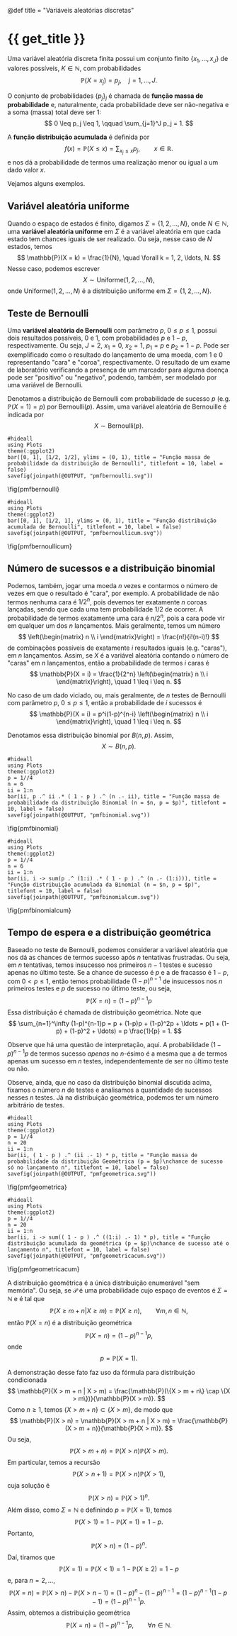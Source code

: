 @def title = "Variáveis aleatórias discretas"

# {{ get_title }}

Uma variável aleatória discreta finita possui um conjunto finito $\{x_1, \ldots, x_J\}$ de valores possíveis, $K\in \mathbb{N}$, com probabilidades
$$
\mathbb{P}(X = x_j) = p_j, \quad j = 1, \ldots, J.
$$

O conjunto de probabilidades $\{p_j\}_j$ é chamada de **função massa de probabilidade** e, naturalmente, cada probabilidade deve ser não-negativa e a soma (massa) total deve ser 1:
$$
0 \leq p_j \leq 1, \qquad \sum_{j=1}^J p_j = 1.
$$

A **função distribuição acumulada** é definida por
$$
  f(x) = \mathbb{P}(X \leq x) = \sum_{x_j \leq x} p_j, \qquad x\in \mathbb{R}.
$$
e nos dá a probabilidade de termos uma realização menor ou igual a um dado valor $x$.

Vejamos alguns exemplos.

## Variável aleatória uniforme

Quando o espaço de estados é finito, digamos $\Sigma = \{1, 2, \ldots, N\}$, onde $N\in \mathbb{N}$, uma **variável aleatória uniforme** em $\Sigma$ é a variável aleatória em que cada estado tem chances iguais de ser realizado. Ou seja, nesse caso de $N$ estados, temos
$$
\mathbb{P}(X = k) = \frac{1}{N}, \quad \forall k = 1, 2, \ldots, N.
$$
Nesse caso, podemos escrever
$$
X \sim \textrm{Uniforme}(1, 2, \ldots, N),
$$
onde $\textrm{Uniforme}(1, 2, \ldots, N)$ é a distribuição uniforme em $\Sigma = \{1, 2, \ldots, N\}$.

## Teste de Bernoulli

Uma **variável aleatória de Bernoulli** com parâmetro $p$, $0\leq p \leq 1$, possui dois resultados possíveis, $0$ e $1$, com probabilidades $p$ e $1-p$, respectivamente. Ou seja, $J = 2$, $x_1 = 0$, $x_2 = 1$, $p_1 = p$ e $p_2 = 1 - p$. Pode ser exemplificado como o resultado do lançamento de uma moeda, com $1$ e $0$ representando "cara" e "coroa", respectivamente. O resultado de um exame de laboratório verificando a presença de um marcador para alguma doença pode ser "positivo" ou "negativo", podendo, também, ser modelado por uma variável de Bernoulli.

Denotamos a distribuição de Bernoulli com probabilidade de sucesso $p$ (e.g. $\mathbb{P}(X = 1) = p$) por $\mathrm{Bernoulli}(p)$. Assim, uma variável aleatória de Bernouille é indicada por
$$
X \sim \mathrm{Bernoulli}(p).
$$

```julia:pmfbernoulli
#hideall
using Plots
theme(:ggplot2)
bar([0, 1], [1/2, 1/2], ylims = (0, 1), title = "Função massa de probabilidade da distribuição de Bernoulli", titlefont = 10, label = false)
savefig(joinpath(@OUTPUT, "pmfbernoulli.svg"))
```
\fig{pmfbernoulli}

```julia:pmfbernoullicum
#hideall
using Plots
theme(:ggplot2)
bar([0, 1], [1/2, 1], ylims = (0, 1), title = "Função distribuição acumulada de Bernoulli", titlefont = 10, label = false)
savefig(joinpath(@OUTPUT, "pmfbernoullicum.svg"))
```
\fig{pmfbernoullicum}

## Número de sucessos e a distribuição binomial

Podemos, também, jogar uma moeda $n$ vezes e contarmos o número de vezes em que o resultado é "cara", por exemplo. A probabilidade de não termos nenhuma cara é $1/2^n$, pois devemos ter exatamente $n$ coroas lançadas, sendo que cada uma tem probabilidade 1/2 de ocorrer. A probabilidade de termos exatamente uma cara é $n/2^n$, pois a cara pode vir em qualquer um dos $n$ lançamentos. Mais geralmente, temos um número
$$
  \left(\begin{matrix} n \\ i \end{matrix}\right) = \frac{n!}{i!(n-i)!}
$$
de combinações possíveis de exatamente $i$ resultados iguais (e.g. "caras"), em $n$ lançamentos. Assim, se $X$ é a variável aleatória contando o número de "caras" em $n$ lançamentos, então a probabilidade de termos $i$ caras é
$$
  \mathbb{P}(X = i) = \frac{1}{2^n} \left(\begin{matrix} n \\ i \end{matrix}\right), \quad 1 \leq i \leq n.
$$

No caso de um dado viciado, ou, mais geralmente, de $n$ testes de Bernoulli com parâmetro $p$, $0\leq p \leq 1$, então a probabilidade de $i$ sucessos é
$$
  \mathbb{P}(X = i) = p^i(1-p)^{n-i} \left(\begin{matrix} n \\ i \end{matrix}\right), \quad 1 \leq i \leq n.
$$

Denotamos essa distribuição binomial por $B(n, p)$. Assim,
$$
X \sim B(n, p).
$$

```julia:pmfbinomial
#hideall
using Plots
theme(:ggplot2)
p = 1//4
n = 6
ii = 1:n
bar(ii, p .^ ii .* ( 1 - p ) .^ (n .- ii), title = "Função massa de probabilidade da distribuição Binomial (n = $n, p = $p)", titlefont = 10, label = false)
savefig(joinpath(@OUTPUT, "pmfbinomial.svg"))
```
\fig{pmfbinomial}

```julia:pmfbinomialcum
#hideall
using Plots
theme(:ggplot2)
p = 1//4
n = 6
ii = 1:n
bar(ii, i -> sum(p .^ (1:i) .* ( 1 - p ) .^ (n .- (1:i))), title = "Função distribuição acumulada da Binomial (n = $n, p = $p)", titlefont = 10, label = false)
savefig(joinpath(@OUTPUT, "pmfbinomialcum.svg"))
```
\fig{pmfbinomialcum}

## Tempo de espera e a distribuição geométrica

Baseado no teste de Bernoulli, podemos considerar a variável aleatória que nos dá as chances de termos sucesso após $n$ tentativas frustradas. Ou seja, em $n$ tentativas, temos insucesso nos primeiros $n-1$ testes e sucesso apenas no último teste. Se a chance de sucesso é $p$ e a de fracasso é $1-p$, com $0 < p \leq 1$, então temos probabilidade $(1-p)^{n-1}$ de insucessos nos $n$ primeiros testes e $p$ de sucesso no último teste, ou seja,
$$
\mathbb{P}(X = n) = (1-p)^{n-1}p
$$
Essa distribuição é chamada de distribuição geométrica. Note que
$$
  \sum_{n=1}^\infty (1-p)^{n-1}p = p + (1-p)p + (1-p)^2p + \ldots = p(1 + (1-p) + (1-p)^2 + \ldots) = p \frac{1}{p} = 1.
$$

Observe que há uma questão de interpretação, aqui. A probabilidade $(1-p)^{n-1}p$ de termos sucesso *apenas* no $n$-ésimo é a mesma que a de termos apenas um sucesso em $n$ testes, independentemente de ser no último teste ou não.

Observe, ainda, que no caso da distribuição binomial discutida acima, fixamos o número $n$ de testes e analisamos a quantidade de sucessos nesses $n$ testes. Já na distribuição geométrica, podemos ter um número arbitrário de testes.

```julia:pmfgeometrica
#hideall
using Plots
theme(:ggplot2)
p = 1//4
n = 20
ii = 1:n
bar(ii, ( 1 - p ) .^ (ii .- 1) * p, title = "Função massa de probabilidade da distribuição Geométrica (p = $p)\nchance de sucesso só no lançamento n", titlefont = 10, label = false)
savefig(joinpath(@OUTPUT, "pmfgeometrica.svg"))
```
\fig{pmfgeometrica}

```julia:pmfgeometricacum
#hideall
using Plots
theme(:ggplot2)
p = 1//4
n = 20
ii = 1:n
bar(ii, i -> sum(( 1 - p ) .^ ((1:i) .- 1) * p), title = "Função distribuição acumulada da geométrica (p = $p)\nchance de sucesso até o lançamento n", titlefont = 10, label = false)
savefig(joinpath(@OUTPUT, "pmfgeometricacum.svg"))
```
\fig{pmfgeometricacum}

A distribuição geométrica é a única distribuição enumerável "sem memória". Ou seja, se $\mathcal{P}$ é uma probabilidade cujo espaço de eventos é $\Sigma = \mathbb{N}$ e é tal que
$$
\mathbb{P}(X \geq m + n | X \geq m) = \mathbb{P}(X \geq n), \qquad \forall m, n \in \mathbb{N},
$$
então $\mathbb{P}(X = n)$ é a distribuição geométrica
$$
\mathbb{P}(X = n) = (1 - p)^{n-1}p,
$$
onde
$$
p = \mathbb{P}(X = 1).
$$

A demonstração desse fato faz uso da fórmula para distribuição condicionada
$$
\mathbb{P}(X > m + n | X > m) = \frac{\mathbb{P}(\{X > m + n\} \cap \{X > m\})}{\mathbb{P}(X > m)}.
$$
Como $n \geq 1$, temos $\{X > m + n\} \subset \{X > m\}$, de modo que
$$
\mathbb{P}(X > n) = \mathbb{P}(X > m + n | X > m) = \frac{\mathbb{P}(X > m + n)}{\mathbb{P}(X > m)}.
$$
Ou seja,
$$
\mathbb{P}(X > m + n) = \mathbb{P}(X > n)\mathbb{P}(X > m).
$$
Em particular, temos a recursão
$$
\mathbb{P}(X > n + 1) = \mathbb{P}(X > n)\mathbb{P}(X > 1),
$$
cuja solução é
$$
\mathbb{P}(X > n) = \mathbb{P}(X > 1)^n.
$$
Além disso, como $\Sigma = \mathbb{N}$ e definindo $p = \mathbb{P}(X = 1)$, temos
$$
\mathbb{P}(X > 1) = 1 - \mathbb{P}(X = 1) = 1 - p.
$$
Portanto,
$$
\mathbb{P}(X > n) = (1 - p)^n.
$$
Daí, tiramos que
$$
\mathbb{P}(X = 1) = \mathbb{P}(X < 1) = 1 - \mathbb{P}(X \geq 2) = 1 - p
$$
e, para $n = 2, \ldots,$
$$
\mathbb{P}(X = n) = \mathbb{P}(X > n) - \mathbb{P}(X > n - 1) = (1 - p)^n - (1 - p)^{n - 1} = (1 - p)^{n - 1}(1 - p - 1) = (1 - p)^{n - 1}p.
$$
Assim, obtemos a distribuição geométrica
$$
\mathbb{P}(X = n) = (1 - p)^{n - 1}p, \qquad \forall n\in \mathbb{N}.
$$
